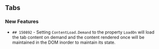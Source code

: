 ##  Tabs

###    New Features

- `## 150892` - Setting `ContentLoad.Demand` to the property `LoadOn` will load the tab content on demand and the content rendered once will be maintained in the DOM inorder to maintain its state.
